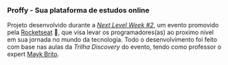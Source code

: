 ### Proffy - Sua plataforma de estudos online
Projeto desenvolvido durante a [*Next Level Week #2*](https://nextlevelweek.com/), um evento promovido pela [Rocketseat](https://rocketseat.com.br/) 🚀, que visa levar os programadores(as) ao proximo nível em sua jornada no mundo da tecnologia. Todo o desenvolvimento foi feito com base nas aulas da *Trilha Discovery* do evento, tendo como professor o expert [Mayk Brito](https://github.com/maykbrito).


